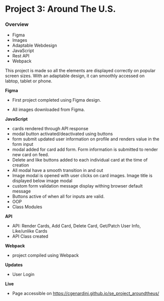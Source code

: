 # Project 3: Around The U.S.

### Overview

- Figma
- Images
- Adaptable Webdesign
- JavaScript
- Rest API
- Webpack

This project is made so all the elements are displayed correctly on popular screen sizes. With an adaptable design, it can smoothly accessed on labtop, tablet or phone. 

**Figma**

- First project completed using Figma design.

- All images downloaded from Figma.

**JavaScript**

- cards rendered through API response
- modal button activated/deactivated using buttons
- form submit updated user information on profile and renders value in the form input
- modal added for card add form. Form information is submitted to render new card on feed.
- Delete and like buttons added to each individual card at the time of creation
- All modal have a smooth transition in and out
- Image modal is opened with user clicks on card images. Image title is displayed below image modal
- custom form validation message display withing browser default message
- Buttons active of when all for inputs are valid.
- OOP
- Class Modules

**API**
- API: Render Cards, Add Card, Delete Card, Get/Patch User Info, Like/unlike Cards
- API Class created

**Webpack** 
- project compiled using Webpack

**Updates**

- User Login 

**Live**

- Page accessible on https://cgenardini.github.io/se_project_aroundtheus/
